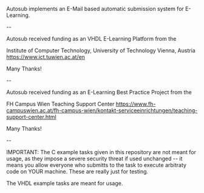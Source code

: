 Autosub implements an E-Mail based automatic submission system for E-Learning.

--

Autosub received funding as an VHDL E-Learning Platform from the

  Institute of Computer Technology, University of Technology Vienna, Austria
https://www.ict.tuwien.ac.at/en

 Many Thanks!

--

Autosub received funding as an E-Learning Best Practice Project from the

  FH Campus Wien Teaching Support Center
https://www.fh-campuswien.ac.at/fh-campus-wien/kontakt-serviceeinrichtungen/teaching-support-center.html

Many Thanks!

--

IMPORTANT: 
The C example tasks given in this repository are not meant for usage, as they
impose a severe security threat if used unchanged -- it means you allow everyone
who submitts to the task to execute arbitraty code on YOUR machine. These are really
just for testing.

The VHDL example tasks are meant for usage.
